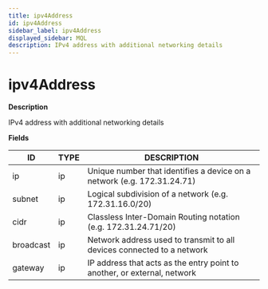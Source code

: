 ```yaml
---
title: ipv4Address
id: ipv4Address
sidebar_label: ipv4Address
displayed_sidebar: MQL
description: IPv4 address with additional networking details
---
```


# ipv4Address

**Description**

IPv4 address with additional networking details

**Fields**

| ID        | TYPE | DESCRIPTION                                                              |
| --------- | ---- | ------------------------------------------------------------------------ |
| ip        | ip   | Unique number that identifies a device on a network (e.g. 172.31.24.71)  |
| subnet    | ip   | Logical subdivision of a network (e.g. 172.31.16.0/20)                   |
| cidr      | ip   | Classless Inter-Domain Routing notation (e.g. 172.31.24.71/20)           |
| broadcast | ip   | Network address used to transmit to all devices connected to a network   |
| gateway   | ip   | IP address that acts as the entry point to another, or external, network |
